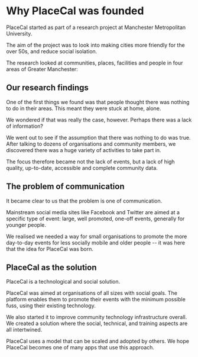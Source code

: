 # Why PlaceCal was founded

PlaceCal started as part of a research project at Manchester Metropolitan University.

The aim of the project was to look into making cities more friendly for the over 50s, and reduce social isolation.

The research looked at communities, places, facilities and people in four areas of Greater Manchester:


## Our research findings

One of the first things we found was that people thought there was nothing to do in their areas. This meant they were stuck at home, alone.

We wondered if that was really the case, however. Perhaps there was a lack of information?

We went out to see if the assumption that there was nothing to do was true. After talking to dozens of organisations and community members, we discovered there was a huge variety of activities to take part in.

The focus therefore became not the lack of events, but a lack of high quality, up-to-date, accessible and complete community data.

## The problem of communication

It became clear to us that the problem is one of communication.

Mainstream social media sites like Facebook and Twitter are aimed at a specific type of event: large, well promoted, one-off events, generally for younger people.

We realised we needed a way for small organisations to promote the more day-to-day events for less socially mobile and older people -- it was here that the idea for PlaceCal was born.

## PlaceCal as the solution

PlaceCal is a technological and social solution.

PlaceCal was aimed at organisations of all sizes with social goals. The platform enables them to promote their events with the minimum possible fuss, using their existing technology.

We also started it to improve community technology infrastructure overall. We created a solution where the social, technical, and training aspects are all intertwined.

PlaceCal uses a model that can be scaled and adopted by others. We hope PlaceCal becomes one of many apps that use this approach.
